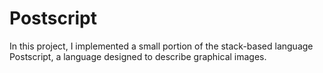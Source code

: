 # Postscript

In this project, I implemented a small portion of the stack-based language Postscript, a language designed to describe graphical images. 
